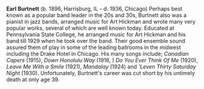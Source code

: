 
**Earl Burtnett** (b. 1896, Harrisburg, IL - d. 1936, Chicago) Perhaps best known as a popular band leader in the 20s and 30s, Burtnett also was a pianist in jazz bands, arranged music for Art Hickman and wrote many very popular works, several of which are well known today. Educated at Pennsylvania State College, he arranged music for Art Hickman and his band till 1929 when he took over the band. Their good ensemble sound assured them of play in some of the leading ballrooms in the midwest including the Drake Hotel in Chicago. His many songs include; *Canadian Capers* (1915), *Down Honolulu Way* (1916, ) *Do You Ever Think Of Me* (1920), *Leave Me With a Smile* (1921), *Mandalay* (1924) and *'Leven Thirty Saturday Night* (1930). Unfortunately, Burtnett's career was cut short by his untimely death at only age 39.